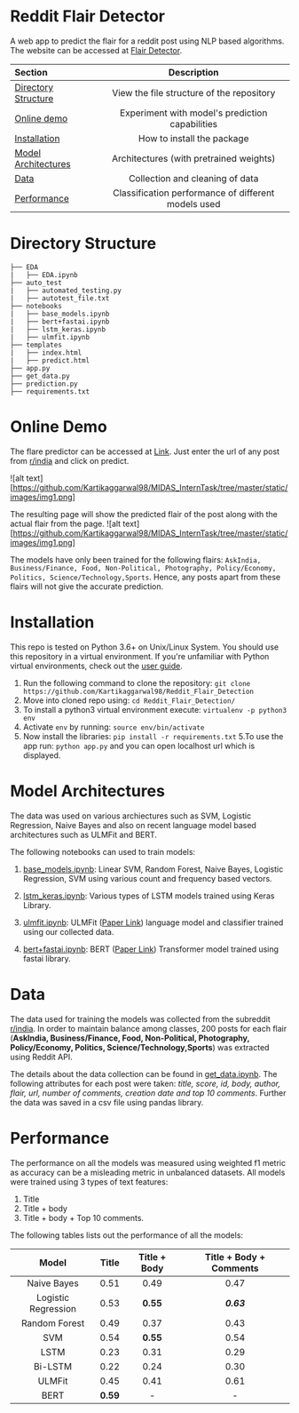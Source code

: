 # Reddit Flair Detector
A web app to predict the flair for a reddit post using NLP based algorithms. The website can be accessed at [Flair Detector](https://flairr.herokuapp.com/).

| Section | Description |
|:-|:-:|
| [Directory Structure](#directory) | View the file structure of the repository |
| [Online demo](#demo) | Experiment with model's prediction capabilities |
| [Installation](#installation) | How to install the package |
| [Model Architectures](#model-architectures) | Architectures (with pretrained weights) |
| [Data](#data) | Collection and cleaning of data |
| [Performance](Performance) | Classification performance of different models used |


# Directory Structure
```
├── EDA
|   ├── EDA.ipynb
├── auto_test
|   ├── automated_testing.py
|   ├── autotest_file.txt
├── notebooks
|   ├── base_models.ipynb
|   ├── bert+fastai.ipynb
|   ├── lstm_keras.ipynb
|   ├── ulmfit.ipynb
├── templates
|   ├── index.html
|   ├── predict.html
├── app.py
├── get_data.py
├── prediction.py
├── requirements.txt
```

# Online Demo
The flare predictor can be accessed at [Link](https://flairr.herokuapp.com/). Just enter the url of any post from [r/india](https://www.reddit.com/r/india/) and click on predict.

![alt text][https://github.com/Kartikaggarwal98/MIDAS_InternTask/tree/master/static/images/img1.png]

The resulting page will show the predicted flair of the post along with the actual flair from the page.
![alt text][https://github.com/Kartikaggarwal98/MIDAS_InternTask/tree/master/static/images/img1.png]



The models have only been trained for the following flairs: `AskIndia, Business/Finance, Food, Non-Political, Photography, Policy/Economy, Politics, Science/Technology,Sports`.
Hence, any posts apart from these flairs will not give the accurate prediction.

# Installation
This repo is tested on Python 3.6+ on Unix/Linux System. You should use this repository in a virtual environment. If you're unfamiliar with Python virtual environments, check out the [user guide](https://packaging.python.org/guides/installing-using-pip-and-virtual-environments/).

1. Run the following command to clone the repository: `git clone https://github.com/Kartikaggarwal98/Reddit_Flair_Detection`
2. Move into cloned repo using: `cd Reddit_Flair_Detection/`
2. To install a python3 virtual environment execute:  `virtualenv -p python3 env`
3. Activate `env` by running: `source env/bin/activate`
4. Now install the libraries: `pip install -r requirements.txt`
5.To use the app run: `python app.py` and you can open localhost url which is displayed.

# Model Architectures
The data was used on various archiectures such as SVM, Logistic Regression, Naive Bayes and also on recent language model based architectures such as ULMFit and BERT.

The following notebooks can used to train models:
1. [base_models.ipynb](https://github.com/Kartikaggarwal98/Reddit_Flair_Detection/tree/master/notebooks/base_models.ipynb): Linear SVM, Random Forest, Naive Bayes, Logistic Regression, SVM using various count and frequency based vectors.

2. [lstm_keras.ipynb](https://github.com/Kartikaggarwal98/Reddit_Flair_Detection/tree/master/notebooks/lstm_keras.ipynb): Various types of LSTM models trained using Keras Library.


3. [ulmfit.ipynb](https://github.com/Kartikaggarwal98/Reddit_Flair_Detection/tree/master/notebooks/ulmfit.ipynb): ULMFit ([Paper Link](https://arxiv.org/abs/1801.06146)) language model and classifier trained using our collected data. 

4. [bert+fastai.ipynb](https://github.com/Kartikaggarwal98/Reddit_Flair_Detection/tree/master/notebooks/bert+fastai.ipynb): BERT ([Paper Link](https://arxiv.org/abs/1810.04805)) Transformer model trained using fastai library.

# Data
The data used for training the models was collected from the subreddit [r/india](https://www.reddit.com/r/india/). In order to maintain balance among classes, 200 posts for each flair (**AskIndia, Business/Finance, Food, Non-Political, Photography, Policy/Economy, Politics, Science/Technology,Sports**) was extracted using Reddit API. 

The details about the data collection can be found in [get_data.ipynb](https://github.com/Kartikaggarwal98/Reddit_Flair_Detection/get_data.ipynb). The following attributes for each post were taken: *title, score, id, body, author, flair, url, number of comments, creation date and top 10 comments*.
Further the data was saved in a csv file using pandas library.

# Performance

The performance on all the models was measured using weighted f1 metric as accuracy can be a misleading metric in unbalanced datasets. All models were trained using 3 types of text features:
1. Title 
2. Title + body
3. Title + body + Top 10 comments.

The following tables lists out the performance of all the models:

| Model | Title | Title + Body | Title + Body + Comments|
|:-:|:-:|:-:|:-:|
| Naive Bayes|0.51|0.49|0.47|
| Logistic Regression|0.53|**0.55**|**_0.63_**|
| Random Forest |0.49|0.37|0.43|
| SVM |0.54|**0.55**|0.54|
| LSTM |0.23|0.31|0.29|
| Bi-LSTM|0.22|0.24|0.30|
| ULMFit |0.45|0.41|0.61|
| BERT |**0.59**|-|-|